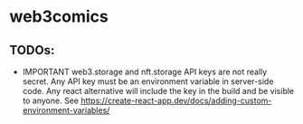 # web3comics

## TODOs:

- IMPORTANT web3.storage and nft.storage API keys are not really secret. Any API key must be an environment variable in server-side code. Any react alternative will include the key in the build and be visible to anyone. See https://create-react-app.dev/docs/adding-custom-environment-variables/
